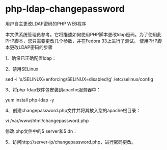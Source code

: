 # php-ldap-changepassword

用户自主更改LDAP密码的PHP WEB程序

本文供系统管理员参考。它将描述如何使用PHP脚本更改ldap密码。为了使用此PHP脚本，您只需要更改几个参数，并在Fedora 33上进行了测试。
使用PHP脚本更改LDAP密码的步骤

1、确保已正确配置ldap：

2、禁用SELinux

sed -i 's/SELINUX\=enforcing/SELINUX\=disabled/g' /etc/selinux/config

3、将php-ldap软件包安装到apache服务器中：

yum install php-ldap -y

4、创建changepassword.php文件并将其放入您的apache根目录：

vi /var/www/html/changepassword.php

修改.php文件中的$ server和$ dn：


5、访问http://server-ip/changepassword.php，进行密码更改。
 
